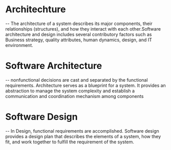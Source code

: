 # Architechture
-- The architecture of a system describes its major components, their relationships (structures), and how they interact with each other.Software architecture and design includes several contributory factors such as Business strategy, quality attributes, human dynamics, design, and IT environment. 

# Software Architecture
-- nonfunctional decisions are cast and separated by the functional requirements. Architecture serves as a blueprint for a system. It provides an abstraction to manage the system complexity and establish a communication and coordination mechanism among components

# Software Design
-- In Design, functional requirements are accomplished. Software design provides a design plan that describes the elements of a system, how they fit, and work together to fulfill the requirement of the system.
